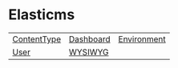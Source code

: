 # Elasticms

|                                                     |                                               |                                                       |
|-----------------------------------------------------|-----------------------------------------------|-------------------------------------------------------|
| [ContentType](./contentType/contentType.md) | [Dashboard](./dashboard/dashboard.md) | [Environment](./environment/environment.md) |
| [User](./user/user.md)                     | [WYSIWYG](./wysiwyg/wysiwyg.md)       |                                                       |

